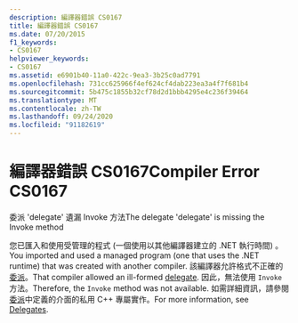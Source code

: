 ```yaml
---
description: 編譯器錯誤 CS0167
title: 編譯器錯誤 CS0167
ms.date: 07/20/2015
f1_keywords:
- CS0167
helpviewer_keywords:
- CS0167
ms.assetid: e6901b40-11a0-422c-9ea3-3b25c0ad7791
ms.openlocfilehash: 731cc625966f4ef624cf4dab223ea3a4f7f681b4
ms.sourcegitcommit: 5b475c1855b32cf78d2d1bbb4295e4c236f39464
ms.translationtype: MT
ms.contentlocale: zh-TW
ms.lasthandoff: 09/24/2020
ms.locfileid: "91182619"
---
```

# <a name="compiler-error-cs0167"></a><span data-ttu-id="8021b-103">編譯器錯誤 CS0167</span><span class="sxs-lookup"><span data-stu-id="8021b-103">Compiler Error CS0167</span></span>

<span data-ttu-id="8021b-104">委派 'delegate' 遺漏 Invoke 方法</span><span class="sxs-lookup"><span data-stu-id="8021b-104">The delegate 'delegate' is missing the Invoke method</span></span>  
  
 <span data-ttu-id="8021b-105">您已匯入和使用受管理的程式 (一個使用以其他編譯器建立的 .NET 執行時間) 。</span><span class="sxs-lookup"><span data-stu-id="8021b-105">You imported and used a managed program (one that uses the .NET runtime) that was created with another compiler.</span></span> <span data-ttu-id="8021b-106">該編譯器允許格式不正確的 [委派](../language-reference/builtin-types/reference-types.md)。</span><span class="sxs-lookup"><span data-stu-id="8021b-106">That compiler allowed an ill-formed [delegate](../language-reference/builtin-types/reference-types.md).</span></span> <span data-ttu-id="8021b-107">因此，無法使用 `Invoke` 方法。</span><span class="sxs-lookup"><span data-stu-id="8021b-107">Therefore, the `Invoke` method was not available.</span></span> <span data-ttu-id="8021b-108">如需詳細資訊，請參閱 [委派](../programming-guide/delegates/index.md)中定義的介面的私用 C++ 專屬實作。</span><span class="sxs-lookup"><span data-stu-id="8021b-108">For more information, see [Delegates](../programming-guide/delegates/index.md).</span></span>
